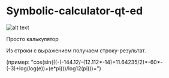 # Symbolic-calculator-qt-ed

![alt text](https://pp.userapi.com/c848416/v848416426/1339d5/4x4kqdXK0x4.jpg)

Просто калькулятор

Из строки с выражением получаем строку-результат.

(пример: "cos(sin(((-(-144.12/-(12.112*-14)+11.64235/2)\*-60*-(-3)+log(log(e))+(e\*pi)))/log12(pi)))=")
